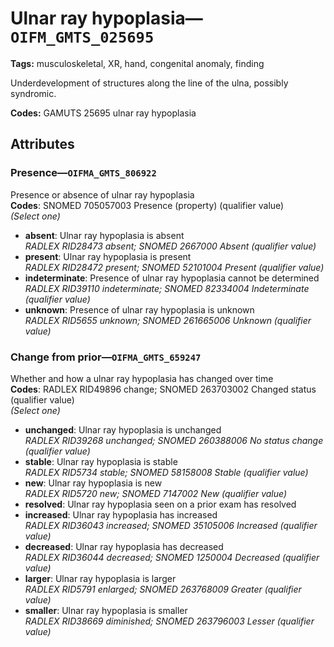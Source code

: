 # Ulnar ray hypoplasia—`OIFM_GMTS_025695`

**Tags:** musculoskeletal, XR, hand, congenital anomaly, finding

Underdevelopment of structures along the line of the ulna, possibly syndromic.

**Codes:** GAMUTS 25695 ulnar ray hypoplasia

## Attributes

### Presence—`OIFMA_GMTS_806922`

Presence or absence of ulnar ray hypoplasia  
**Codes**: SNOMED 705057003 Presence (property) (qualifier value)  
*(Select one)*

- **absent**: Ulnar ray hypoplasia is absent  
_RADLEX RID28473 absent; SNOMED 2667000 Absent (qualifier value)_
- **present**: Ulnar ray hypoplasia is present  
_RADLEX RID28472 present; SNOMED 52101004 Present (qualifier value)_
- **indeterminate**: Presence of ulnar ray hypoplasia cannot be determined  
_RADLEX RID39110 indeterminate; SNOMED 82334004 Indeterminate (qualifier value)_
- **unknown**: Presence of ulnar ray hypoplasia is unknown  
_RADLEX RID5655 unknown; SNOMED 261665006 Unknown (qualifier value)_

### Change from prior—`OIFMA_GMTS_659247`

Whether and how a ulnar ray hypoplasia has changed over time  
**Codes**: RADLEX RID49896 change; SNOMED 263703002 Changed status (qualifier value)  
*(Select one)*

- **unchanged**: Ulnar ray hypoplasia is unchanged  
_RADLEX RID39268 unchanged; SNOMED 260388006 No status change (qualifier value)_
- **stable**: Ulnar ray hypoplasia is stable  
_RADLEX RID5734 stable; SNOMED 58158008 Stable (qualifier value)_
- **new**: Ulnar ray hypoplasia is new  
_RADLEX RID5720 new; SNOMED 7147002 New (qualifier value)_
- **resolved**: Ulnar ray hypoplasia seen on a prior exam has resolved  
- **increased**: Ulnar ray hypoplasia has increased  
_RADLEX RID36043 increased; SNOMED 35105006 Increased (qualifier value)_
- **decreased**: Ulnar ray hypoplasia has decreased  
_RADLEX RID36044 decreased; SNOMED 1250004 Decreased (qualifier value)_
- **larger**: Ulnar ray hypoplasia is larger  
_RADLEX RID5791 enlarged; SNOMED 263768009 Greater (qualifier value)_
- **smaller**: Ulnar ray hypoplasia is smaller  
_RADLEX RID38669 diminished; SNOMED 263796003 Lesser (qualifier value)_